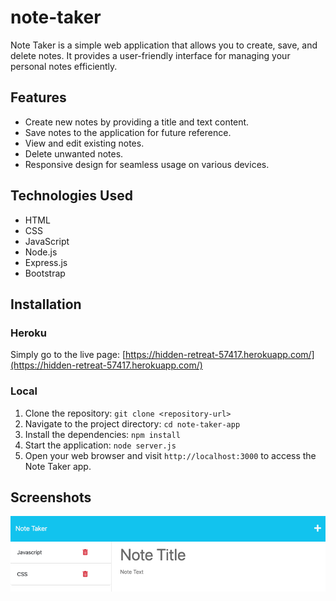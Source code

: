 # note-taker

Note Taker is a simple web application that allows you to create, save, and delete notes. It provides a user-friendly interface for managing your personal notes efficiently.

## Features

- Create new notes by providing a title and text content.
- Save notes to the application for future reference.
- View and edit existing notes.
- Delete unwanted notes.
- Responsive design for seamless usage on various devices.

## Technologies Used

- HTML
- CSS
- JavaScript
- Node.js
- Express.js
- Bootstrap

## Installation

### Heroku

Simply go to the live page: [https://hidden-retreat-57417.herokuapp.com/](https://hidden-retreat-57417.herokuapp.com/)

### Local

1. Clone the repository: `git clone <repository-url>`
2. Navigate to the project directory: `cd note-taker-app`
3. Install the dependencies: `npm install`
4. Start the application: `node server.js`
5. Open your web browser and visit `http://localhost:3000` to access the Note Taker app.

## Screenshots

![screenshot](/asset/screenshot-note-taker.png)

